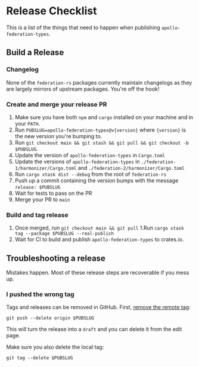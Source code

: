 # Release Checklist

This is a list of the things that need to happen when publishing `apollo-federation-types`.

## Build a Release

### Changelog

None of the `federation-rs` packages currently maintain changelogs as they are largely mirrors of upstream packages. You're off the hook!

### Create and merge your release PR

1. Make sure you have both `npm` and `cargo` installed on your machine and in your `PATH`.
1. Run `PUBSLUG=apollo-federation-types@v{version}` where `{version}` is the new version you're bumping to.
1. Run `git checkout main && git stash && git pull && git checkout -b $PUBSLUG`.
1. Update the version of `apollo-federation-types` in `Cargo.toml`
1. Update the versions of `apollo-federation-types` in `./federation-1/harmonizer/Cargo.toml` and `./federation-2/harmonizer/Cargo.toml`
1. Run `cargo xtask dist --debug` from the root of `federation-rs`
1. Push up a commit containing the version bumps with the message `release: $PUBSLUG`
1. Wait for tests to pass on the PR
1. Merge your PR to `main`

### Build and tag release

1. Once merged, run `git checkout main && git pull`
1.Run `cargo xtask tag --package $PUBSLUG --real-publish`
1. Wait for CI to build and publish `apollo-federation-types` to crates.io.

## Troubleshooting a release

Mistakes happen. Most of these release steps are recoverable if you mess up.

### I pushed the wrong tag

Tags and releases can be removed in GitHub. First, [remove the remote tag](https://stackoverflow.com/questions/5480258/how-to-delete-a-remote-tag):

```console
git push --delete origin $PUBSLUG
```

This will turn the release into a `draft` and you can delete it from the edit page.

Make sure you also delete the local tag:

```console
git tag --delete $PUBSLUG
```
